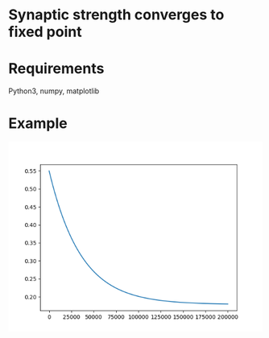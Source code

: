 # Synaptic strength converges to fixed point

# Requirements

Python3, numpy, matplotlib

# Example

![trajectory](./trajectory.png)
